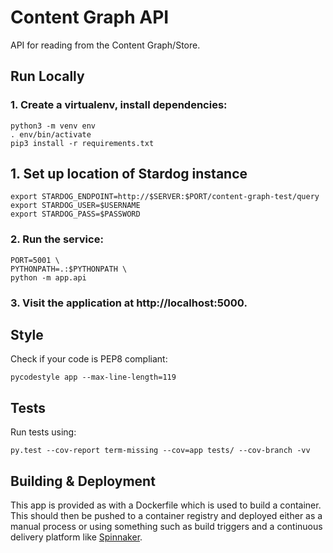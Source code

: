 # Content Graph API

API for reading from the Content Graph/Store.

## Run Locally
### 1. Create a virtualenv, install dependencies:
```
python3 -m venv env
. env/bin/activate
pip3 install -r requirements.txt
```

## 1. Set up location of Stardog instance
```
export STARDOG_ENDPOINT=http://$SERVER:$PORT/content-graph-test/query
export STARDOG_USER=$USERNAME
export STARDOG_PASS=$PASSWORD
```

### 2. Run the service:
```
PORT=5001 \
PYTHONPATH=.:$PYTHONPATH \
python -m app.api
```

### 3. Visit the application at http://localhost:5000.

## Style

Check if your code is PEP8 compliant:
```
pycodestyle app --max-line-length=119
```

## Tests
Run tests using:
```
py.test --cov-report term-missing --cov=app tests/ --cov-branch -vv
```

## Building & Deployment

This app is provided as with a Dockerfile which is used to build a container.
This should then be pushed to a container registry and deployed either as a
manual process or using something such as build triggers and a continuous
delivery platform like [Spinnaker](https://www.spinnaker.io/).

